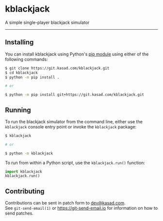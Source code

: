# kblackjack
A simple single-player blackjack simulator

---

## Installing

You can install kblackjack using Python's [pip
module](https://pypi.org/project/pip/) using either of the following commands:

```sh
$ git clone https://git.kasad.com/kblackjack.git
$ cd kblackjack
$ python -m pip install .

# or

$ python -m pip install git+https://git.kasad.com/kblackjack.git
```

## Running

To run the blackjack simulator from the command line, either use the
`kblackjack` console entry point or invoke the `kblackjack` package:

```sh
$ kblackjack

# or

$ python -m kblackjack
```

To run from within a Python script, use the `kblackjack.run()` function:

```python
import kblackjack
kblackjack.run()
```

## Contributing

Contributions can be sent in patch form to <dev@kasad.com>.  
See `git-send-email(1)` or <https://git-send-email.io> for information on how
to send patches.
